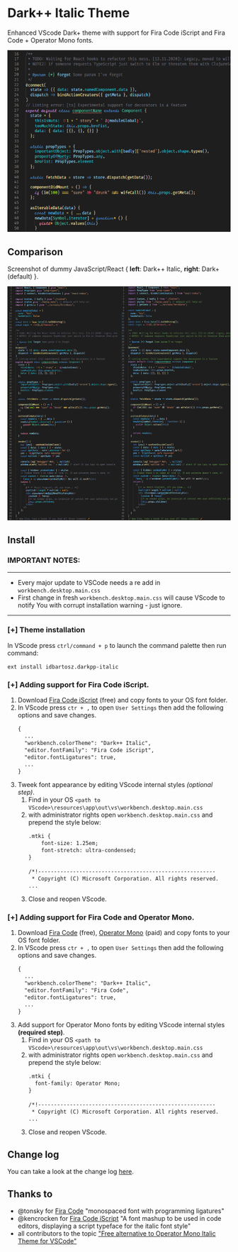 # Dark++ Italic Theme
Enhanced VScode Dark+ theme with support for Fira Code iScript and Fira Code + Operator Mono fonts.

![Theme Screenshot](closeup.png)
## Comparison
Screenshot of dummy JavaScript/React { **left**: Dark++ Italic, **right**: Dark+(default) }.

![Theme Screenshot](screenshot.png)
## Install
### **IMPORTANT NOTES:**
---
- Every major update to VSCode needs a re add in `workbench.desktop.main.css`
- First change in fresh `workbench.desktop.main.css` will cause VScode to notify You with corrupt installation warning - just ignore.
---
### [+] Theme installation
In VScode press `ctrl/command + p` to launch the command palette then run command:
```
ext install idbartosz.darkpp-italic
```

### [+] Adding support for **Fira Code iScript**.

1. Download [Fira Code iScript](https://github.com/kencrocken/FiraCodeiScript) (free) and copy fonts to your OS font folder.
2. In VScode press `ctr + ,` to open `User Settings` then add the following options and save changes.
    ```
    {
      ...
      "workbench.colorTheme": "Dark++ Italic",
      "editor.fontFamily": "Fira Code iScript",
      "editor.fontLigatures": true,
      ...
    }
    ```
3. Tweek font appearance by editing VScode internal styles *(optional step)*.
    1. Find in your OS `<path to VScode>\resources\app\out\vs\workbench.desktop.main.css`
    2. with administrator rights open `workbench.desktop.main.css` and prepend the style below:
        ```
        .mtki {
            font-size: 1.25em;
            font-stretch: ultra-condensed;
        }

       /*!--------------------------------------------------------
         * Copyright (C) Microsoft Corporation. All rights reserved.
        ...
        ```
    3. Close and reopen VScode.


### [+] Adding support for **Fira Code** and **Operator Mono**.

1. Download [Fira Code](https://github.com/tonsky/FiraCode) (free), [Operator Mono](https://www.typography.com/fonts/operator/overview/) (paid) and copy fonts to your OS font folder.
2. In VScode press `ctr + ,` to open `User Settings` then add the following options and save changes.
    ```
    {
      ...
      "workbench.colorTheme": "Dark++ Italic",
      "editor.fontFamily": "Fira Code",
      "editor.fontLigatures": true,
      ...
    }
    ```
3. Add support for Operator Mono fonts by editing VScode internal styles **(required step)**.
    1. Find in your OS `<path to VScode>\resources\app\out\vs\workbench.desktop.main.css`
    2. with administrator rights open `workbench.desktop.main.css` and prepend the style below:
        ```
        .mtki {
          font-family: Operator Mono;
        }

        /*!--------------------------------------------------------
         * Copyright (C) Microsoft Corporation. All rights reserved.
        ...
        ```
    3. Close and reopen VScode.

## Change log
You can take a look at the change log [here](https://github.com/idbartosz/vscode-darkpp-italic/blob/master/CHANGELOG.md).

## Thanks to
- @tonsky for [Fira Code](https://github.com/tonsky/FiraCode) "monospaced font with programming ligatures"
- @kencrocken for [Fira Code iScript](https://github.com/kencrocken/FiraCodeiScript) "A font mashup to be used in code editors, displaying a script typeface for the italic font style"
- all contributors to the topic ["Free alternative to Operator Mono Italic Theme for VSCode"](https://github.com/mikaelbr/open-source-ideas/issues/10)
